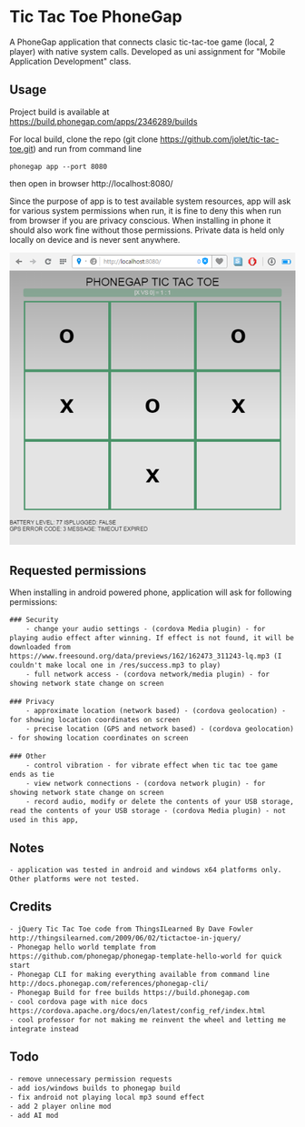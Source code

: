 # Tic Tac Toe PhoneGap

A PhoneGap application that connects clasic tic-tac-toe game (local, 2 player) with native system calls.
Developed as uni assignment for "Mobile Application Development" class.

## Usage
Project build is available at https://build.phonegap.com/apps/2346289/builds

For local build, clone the repo (git clone https://github.com/jolet/tic-tac-toe.git) and run from command line

    phonegap app --port 8080

then open in browser http://localhost:8080/

Since the purpose of app is to test available system resources, app will ask for various system permissions when run, it is fine to deny this when run from browser if you are privacy conscious. When installing in phone it should also work fine without those permissions. Private data is held only locally on device and is never sent anywhere.


![alt tag](https://raw.githubusercontent.com/jolet/tic-tac-toe/master/www/res/phonegap_tic_tac_toe_preview.png)

## Requested permissions
 When installing in android powered phone, application will ask for following permissions:

    ### Security
        - change your audio settings - (cordova Media plugin) - for playing audio effect after winning. If effect is not found, it will be downloaded from https://www.freesound.org/data/previews/162/162473_311243-lq.mp3 (I couldn't make local one in /res/success.mp3 to play)
        - full network access - (cordova network/media plugin) - for showing network state change on screen
        
    ### Privacy
        - approximate location (network based) - (cordova geolocation) - for showing location coordinates on screen
        - precise location (GPS and network based) - (cordova geolocation) - for showing location coordinates on screen

    ### Other
        - control vibration - for vibrate effect when tic tac toe game ends as tie
        - view network connections - (cordova network plugin) - for showing network state change on screen
        - record audio, modify or delete the contents of your USB storage, read the contents of your USB storage - (cordova Media plugin) - not used in this app, 
        
## Notes
    - application was tested in android and windows x64 platforms only. Other platforms were not tested. 

## Credits
    - jQuery Tic Tac Toe code from ThingsILearned By Dave Fowler http://thingsilearned.com/2009/06/02/tictactoe-in-jquery/
    - Phonegap hello world template from https://github.com/phonegap/phonegap-template-hello-world for quick start
    - Phonegap CLI for making everything available from command line http://docs.phonegap.com/references/phonegap-cli/
    - Phonegap Build for free builds https://build.phonegap.com
    - cool cordova page with nice docs https://cordova.apache.org/docs/en/latest/config_ref/index.html
    - cool professor for not making me reinvent the wheel and letting me integrate instead

## Todo
    - remove unnecessary permission requests
    - add ios/windows builds to phonegap build
    - fix android not playing local mp3 sound effect
    - add 2 player online mod
    - add AI mod
